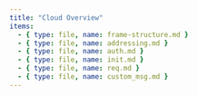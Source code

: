 ```yaml
---
title: "Cloud Overview"
items:
  - { type: file, name: frame-structure.md }
  - { type: file, name: addressing.md }
  - { type: file, name: auth.md }
  - { type: file, name: init.md }
  - { type: file, name: req.md }
  - { type: file, name: custom_msg.md }
---
```

